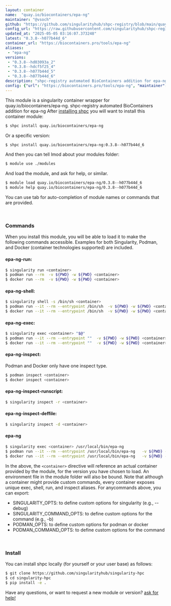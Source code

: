 ```yaml
---
layout: container
name:  "quay.io/biocontainers/epa-ng"
maintainer: "@vsoch"
github: "https://github.com/singularityhub/shpc-registry/blob/main/quay.io/biocontainers/epa-ng/container.yaml"
config_url: "https://raw.githubusercontent.com/singularityhub/shpc-registry/main/quay.io/biocontainers/epa-ng/container.yaml"
updated_at: "2025-05-05 03:16:07.373248"
latest: "0.3.8--h077b44d_6"
container_url: "https://biocontainers.pro/tools/epa-ng"
aliases:
 - "epa-ng"
versions:
 - "0.3.8--hd03093a_2"
 - "0.3.8--hdcf5f25_4"
 - "0.3.8--h077b44d_5"
 - "0.3.8--h077b44d_6"
description: "shpc-registry automated BioContainers addition for epa-ng"
config: {"url": "https://biocontainers.pro/tools/epa-ng", "maintainer": "@vsoch", "description": "shpc-registry automated BioContainers addition for epa-ng", "latest": {"0.3.8--h077b44d_6": "sha256:cec5f7f1daaff90820dc8345e45a656d1d9b21d2d46e34c31fa823a0352875ba"}, "tags": {"0.3.8--hd03093a_2": "sha256:9e7a04e04cde0a2ae52646be7bacfdb846cd025a52c9edae304acbf7ea8f8539", "0.3.8--hdcf5f25_4": "sha256:53a5bae5754c49e746717ce91924ac21ed9853fb6f823fc17efb96a0c71c3634", "0.3.8--h077b44d_5": "sha256:3ae79e85641239a35d85b5e54ded4393f635b47e0b28873a4fc5369f7b217154", "0.3.8--h077b44d_6": "sha256:cec5f7f1daaff90820dc8345e45a656d1d9b21d2d46e34c31fa823a0352875ba"}, "docker": "quay.io/biocontainers/epa-ng", "aliases": {"epa-ng": "/usr/local/bin/epa-ng"}}
---
```


This module is a singularity container wrapper for quay.io/biocontainers/epa-ng.
shpc-registry automated BioContainers addition for epa-ng
After [installing shpc](#install) you will want to install this container module:


```bash
$ shpc install quay.io/biocontainers/epa-ng
```

Or a specific version:

```bash
$ shpc install quay.io/biocontainers/epa-ng:0.3.8--h077b44d_6
```

And then you can tell lmod about your modules folder:

```bash
$ module use ./modules
```

And load the module, and ask for help, or similar.

```bash
$ module load quay.io/biocontainers/epa-ng/0.3.8--h077b44d_6
$ module help quay.io/biocontainers/epa-ng/0.3.8--h077b44d_6
```

You can use tab for auto-completion of module names or commands that are provided.

<br>

### Commands

When you install this module, you will be able to load it to make the following commands accessible.
Examples for both Singularity, Podman, and Docker (container technologies supported) are included.

#### epa-ng-run:

```bash
$ singularity run <container>
$ podman run --rm  -v ${PWD} -w ${PWD} <container>
$ docker run --rm  -v ${PWD} -w ${PWD} <container>
```

#### epa-ng-shell:

```bash
$ singularity shell -s /bin/sh <container>
$ podman run --it --rm --entrypoint /bin/sh  -v ${PWD} -w ${PWD} <container>
$ docker run --it --rm --entrypoint /bin/sh  -v ${PWD} -w ${PWD} <container>
```

#### epa-ng-exec:

```bash
$ singularity exec <container> "$@"
$ podman run --it --rm --entrypoint ""  -v ${PWD} -w ${PWD} <container> "$@"
$ docker run --it --rm --entrypoint ""  -v ${PWD} -w ${PWD} <container> "$@"
```

#### epa-ng-inspect:

Podman and Docker only have one inspect type.

```bash
$ podman inspect <container>
$ docker inspect <container>
```

#### epa-ng-inspect-runscript:

```bash
$ singularity inspect -r <container>
```

#### epa-ng-inspect-deffile:

```bash
$ singularity inspect -d <container>
```


#### epa-ng

```bash
$ singularity exec <container> /usr/local/bin/epa-ng
$ podman run --it --rm --entrypoint /usr/local/bin/epa-ng   -v ${PWD} -w ${PWD} <container> -c " $@"
$ docker run --it --rm --entrypoint /usr/local/bin/epa-ng   -v ${PWD} -w ${PWD} <container> -c " $@"
```



In the above, the `<container>` directive will reference an actual container provided
by the module, for the version you have chosen to load. An environment file in the
module folder will also be bound. Note that although a container
might provide custom commands, every container exposes unique exec, shell, run, and
inspect aliases. For anycommands above, you can export:

 - SINGULARITY_OPTS: to define custom options for singularity (e.g., --debug)
 - SINGULARITY_COMMAND_OPTS: to define custom options for the command (e.g., -b)
 - PODMAN_OPTS: to define custom options for podman or docker
 - PODMAN_COMMAND_OPTS: to define custom options for the command

<br>

### Install

You can install shpc locally (for yourself or your user base) as follows:

```bash
$ git clone https://github.com/singularityhub/singularity-hpc
$ cd singularity-hpc
$ pip install -e .
```

Have any questions, or want to request a new module or version? [ask for help!](https://github.com/singularityhub/singularity-hpc/issues)
